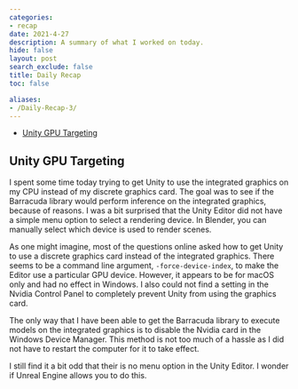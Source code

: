 ```yaml
---
categories:
- recap
date: 2021-4-27
description: A summary of what I worked on today.
hide: false
layout: post
search_exclude: false
title: Daily Recap
toc: false

aliases:
- /Daily-Recap-3/
---
```


* [Unity GPU Targeting](#unity-gpu-targeting)

  

## Unity GPU Targeting

I spent some time today trying to get Unity to use the integrated graphics on my CPU instead of my discrete graphics card. The goal was to see if the Barracuda library would perform inference on the integrated graphics, because of reasons. I was a bit surprised that the Unity Editor did not have a simple menu option to select a rendering device. In Blender, you can manually select which device is used to render scenes.

As one might imagine, most of the questions online asked how to get Unity to use a discrete graphics card instead of the integrated graphics. There seems to be a command line argument, `-force-device-index`, to make the Editor use a particular GPU device. However, it appears to be for macOS only and had no effect in Windows. I also could not find a setting in the Nvidia Control Panel to completely prevent Unity from using the graphics card.

The only way that I have been able to get the Barracuda library to execute models on the integrated graphics is to disable the Nvidia card in the Windows Device Manager. This method is not too much of a hassle as I did not have to restart the computer for it to take effect. 

I still find it a bit odd that their is no menu option in the Unity Editor. I wonder if Unreal Engine allows you to do this.





<!-- Cloudflare Web Analytics --><script defer src='https://static.cloudflareinsights.com/beacon.min.js' data-cf-beacon='{"token": "56b8d2f624604c4891327b3c0d9f6703"}'></script><!-- End Cloudflare Web Analytics -->
